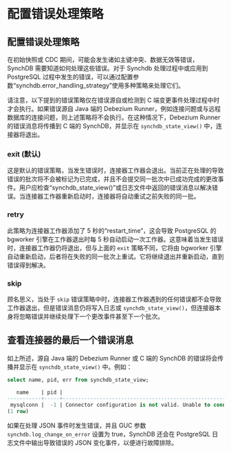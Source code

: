 # 配置错误处理策略

## **配置错误处理策略**

在初始快照或 CDC 期间，可能会发生诸如主键冲突、数据无效等错误，SynchDB 需要知道如何处理这些错误。对于 Synchdb 处理过程中或应用到 PostgreSQL 过程中发生的错误，可以通过配置参数“synchdb.error_handling_strategy”使用多种策略来处理它们。

请注意，以下提到的错误策略仅在错误源自或检测到 C 端变更事件处理过程中时才会执行。如果错误源自 Java 端的 Debezium Runner，例如连接问题或与远程数据库的连接问题，则上述策略将不会执行。在这种情况下，Debezium Runner 的错误消息将传播到 C 端的 SynchDB，并显示在 `synchdb_state_view()` 中，连接器将退出。

### **exit (默认)**

这是默认的错误策略，当发生错误时，连接器工作器会退出。当前正在处理的导致错误的批次将不会被标记为已完成，并且不会提交同一批次中已成功完成的更改事件。用户应检查“synchdb_state_view()”或日志文件中返回的错误消息以解决错误。当连接器工作器重新启动时，连接器将自动重试之前失败的同一批。

### **retry**

此策略为连接器工作器添加了 5 秒的“restart_time”，这会导致 PostgreSQL 的 bgworker 引擎在工作器退出时每 5 秒自动启动一次工作器。这意味着当发生错误时，连接器工作器仍将退出，但与上面的 `exit` 策略不同，它将由 bgworker 引擎自动重新启动，后者将在失败的同一批次上重试。它将继续退出并重新启动，直到错误得到解决。

### **skip**

顾名思义，当处于 `skip` 错误策略中时，连接器工作器遇到的任何错误都不会导致工作器退出，但是错误消息仍将写入日志或 `synchdb_state_view()`，但连接器本身将忽略错误并继续处理下一个更改事件甚至下一个批次。

## **查看连接器的最后一个错误消息**

如上所述，源自 Java 端的 Debezium Runner 或 C 端的 SynchDB 的错误将会传播并显示在 `synchdb_state_view()` 中。例如：

```sql
select name, pid, err from synchdb_state_view;

   name    | pid |                                                                                                          err
-----------+-----+------------------------------------------------------------------------------------------------------------------------------------------------------------------------------------------------------------------------
 mysqlconn |  -1 | Connector configuration is not valid. Unable to connect: Communications link failure  The last packet sent successfully to the server was 0 milliseconds ago. The driver has not received any packets from the server.
(1 row)

```

如果在处理 JSON 事件时发生错误，并且 GUC 参数 `synchdb.log_change_on_error` 设置为 true，SynchDB 还会在 PostgreSQL 日志文件中输出导致错误的 JSON 变化事件，以便进行故障排除。